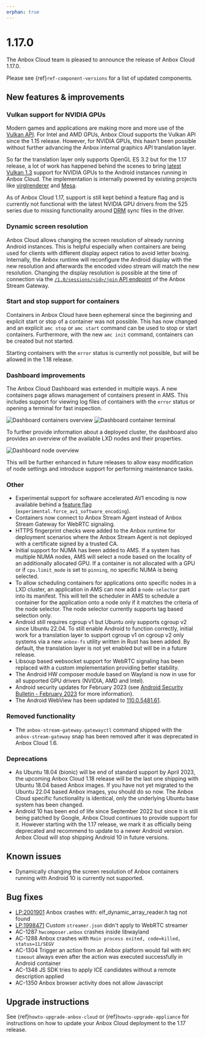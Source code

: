 ```yaml
---
orphan: true
---
```

# 1.17.0

The Anbox Cloud team is pleased to announce the release of Anbox Cloud 1.17.0.

Please see {ref}`ref-component-versions` for a list of updated components.

## New features & improvements

### Vulkan support for NVIDIA GPUs

Modern games and applications are making more and more use of the [Vulkan API](https://vulkan.org/). For Intel and AMD GPUs, Anbox Cloud supports the Vulkan API since the 1.15 release. However, for NVIDIA GPUs, this hasn't been possible without further advancing the Anbox internal graphics API translation layer.

So far the translation layer only supports OpenGL ES 3.2 but for the 1.17 release, a lot of work has happened behind the scenes to bring [latest Vulkan 1.3](https://www.khronos.org/blog/vulkan-1.3-and-roadmap-2022) support for NVIDIA GPUs to the Android instances running in Anbox Cloud. The implementation is internally powered by existing projects like [virglrenderer](https://gitlab.freedesktop.org/virgl/virglrenderer) and [Mesa](https://mesa3d.org/).

As of Anbox Cloud 1.17, support is still kept behind a feature flag and is currently not functional with the latest NVIDIA GPU drivers from the 525 series due to missing functionality around [DRM](https://www.kernel.org/doc/html/latest/gpu/drm-mm.html) sync files in the driver.

### Dynamic screen resolution

Anbox Cloud allows changing the screen resolution of already running Android instances. This is helpful especially when containers are being used for clients with different display aspect ratios to avoid letter boxing. Internally, the Anbox runtime will reconfigure the Android display with the new resolution and afterwards the encoded video stream will match the new resolution. Changing the display resolution is possible at the time of connection via the [`/1.0/sessions/<id>/join` API endpoint](https://canonical.github.io/anbox-cloud.github.com/latest/anbox-stream-gateway/#/session/handle-join-session) of the Anbox Stream Gateway.

### Start and stop support for containers

Containers in Anbox Cloud have been ephemeral since the beginning and explicit start or stop of a container was not possible. This has now changed and an explicit `amc stop` or `amc start` command can be used to stop or start containers. Furthermore, with the new `amc init` command, containers can be created but not started.

Starting containers with the `error` status is currently not possible, but will be allowed in the 1.18 release.

### Dashboard improvements

The Anbox Cloud Dashboard was extended in multiple ways. A new containers page allows management of containers present in AMS. This includes support for viewing log files of containers with the `error` status or opening a terminal for fast inspection.

![Dashboard containers overview](images/dashboard-containers-overview.png)
![Dashboard container terminal](images/dashboard-containers-terminal.png)

To further provide information about a deployed cluster, the dashboard also provides an overview of the available LXD nodes and their properties.

![Dashboard node overview](images/dashboard-nodes-overview.png)

This will be further enhanced in future releases to allow easy modification of node settings and introduce support for performing maintenance tasks.

### Other

* Experimental support for software accelerated AV1 encoding is now available behind a [feature flag](https://anbox-cloud.io/docs/ref/ams-configuration) (`experimental.force_av1_software_encoding`).
* Containers now connect to Anbox Stream Agent instead of Anbox Stream Gateway for WebRTC signaling.
* HTTPS fingerprint checks were added to the Anbox runtime for deployment scenarios where the Anbox Stream Agent is not deployed with a certificate signed by a trusted CA.
* Initial support for NUMA has been added to AMS. If a system has multiple NUMA nodes, AMS will select a node based on the locality of an additionally allocated GPU. If a container is not allocated with a GPU or if `cpu.limit_mode` is set to `pinning`, no specific NUMA is being selected.
* To allow scheduling containers for applications onto specific nodes in a LXD cluster, an application in AMS can now add a `node-selector` part into its manifest. This will tell the scheduler in AMS to schedule a container for the application onto a node only if it matches the criteria of the node selector. The node selector currently supports tag based selection only.
* Android still requires cgroup v1 but Ubuntu only supports cgroup v2 since Ubuntu 22.04. To still enable Android to function correctly, initial work for a translation layer to support cgroup v1 on cgroup v2 only systems via a new `anbox-fs` utility written in Rust has been added. By default, the translation layer is not yet enabled but will be in a future release.
* Libsoup based websocket support for WebRTC signaling has been replaced with a custom implementation providing better stability.
* The Android HW composer module based on Wayland is now in use for all supported GPU drivers (NVIDIA, AMD and Intel).
* Android security updates for February 2023 (see [Android Security Bulletin - February 2023](https://source.android.com/docs/security/bulletin/2023-02-01) for more information).
* The Android WebView has been updated to [110.0.5481.61](https://chromereleases.googleblog.com/2023/02/early-stable-update-for-android.html).

### Removed functionality

* The `anbox-stream-gateway.gatewayctl` command shipped with the `anbox-stream-gateway` snap has been removed after it was deprecated in Anbox Cloud 1.6.

### Deprecations

* As Ubuntu 18.04 (bionic) will be end of standard support by April 2023, the upcoming Anbox Cloud 1.18 release will be the last one shipping with Ubuntu 18.04 based Anbox images. If you have not yet migrated to the Ubuntu 22.04 based Anbox images, you should do so now. The Anbox Cloud specific functionality is identical, only the underlying Ubuntu base system has been changed.
* Android 10 has been end of life since September 2022 but since it is still being patched by Google, Anbox Cloud continues to provide support for it. However starting with the 1.17 release, we mark it as officially being deprecated and recommend to update to a newer Android version. Anbox Cloud will stop shipping Android 10 in future versions.

## Known issues

* Dynamically changing the screen resolution of Anbox containers running with Android 10 is currently not supported.

## Bug fixes

* [LP:2001901](https://bugs.launchpad.net/anbox-cloud/+bug/2001901) Anbox crashes with: elf_dynamic_array_reader.h tag not found
* [LP:1998471](https://bugs.launchpad.net/anbox-cloud/+bug/1998471) Custom `streamer.json` didn't apply to WebRTC streamer
* AC-1287 `hwcomposer.anbox` crashes inside libwayland
* AC-1288 Anbox crashes with `Main process exited, code=killed, status=11/SEGV`
* AC-1304 Trigger an action from an Anbox platform would fail with `RPC timeout` always even after the action was executed successfully in Android container
* AC-1348 JS SDK tries to apply ICE candidates without a remote description applied
* AC-1350 Anbox browser activity does not allow Javascript

## Upgrade instructions

See {ref}`howto-upgrade-anbox-cloud` or {ref}`howto-upgrade-appliance` for instructions on how to update your Anbox Cloud deployment to the 1.17 release.

